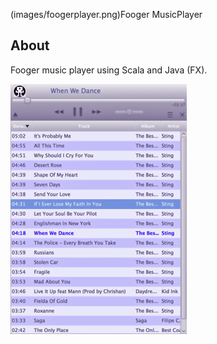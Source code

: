 

(images/foogerplayer.png)Fooger MusicPlayer

About
-----

Fooger music player using Scala and Java (FX).

![ScalaFX Player](images/foogerplayer.png)


